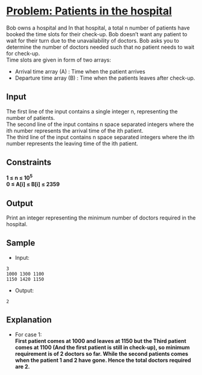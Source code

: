 # [Problem: Patients in the hospital](https://my.newtonschool.co/playground/code/71eeo8rws4hd)

Bob owns a hospital and In that hospital, a total n number of patients have booked the time slots for their check-up. Bob doesn’t want any patient to wait for their turn due to the unavailability of doctors. Bob asks you to determine the number of doctors needed such that no patient needs to wait for check-up.
<br>
Time slots are given in form of two arrays:
- Arrival time array (A) : Time when the patient arrives
- Departure time array (B) : Time when the patients leaves after check-up.

## Input

The first line of the input contains a single integer n, representing the number of patients. <br>
The second line of the input contains n space separated integers where the ith number represents the arrival time of the ith patient. <br>
The third line of the input contains n space separated integers where the ith number represents the leaving time of the ith patient. <br>

## Constraints

**1 ≤ n ≤ 10<sup>5</sup> <br>
0 ≤ A[i] ≤ B[i] ≤ 2359**

## Output

Print an integer representing the minimum number of doctors required in the hospital.

## Sample

- Input:
```
3
1000 1300 1100
1150 1420 1150
```

- Output:
```
2
```

## Explanation

- For case 1: <br> **First patient comes at 1000 and leaves at 1150 but the Third patient comes at 1100 (And the first patient is still in check-up), so minimum requirement is of 2 doctors so far. While the second patients comes when the patient 1 and 2 have gone.
Hence the total doctors required are 2.**
